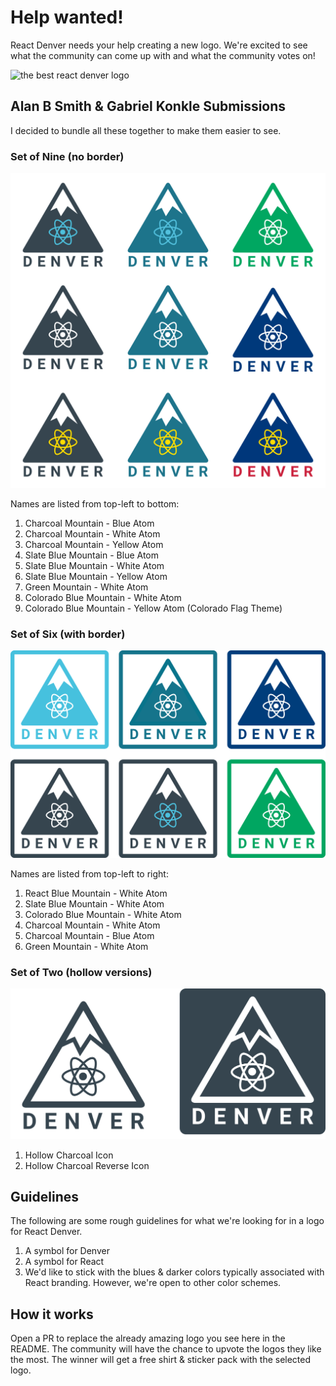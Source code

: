 # Help wanted!
React Denver needs your help creating a new logo. We're excited to see what the community can come up with and what the community votes on!

![the best react denver logo](./images/best-logo.png)

## Alan B Smith & Gabriel Konkle Submissions
I decided to bundle all these together to make them easier to see.

### Set of Nine (no border)
![](./images/alan-and-gabriel-submissions/react-logos-1.png)

Names are listed from top-left to bottom:

1. Charcoal Mountain - Blue Atom
2. Charcoal Mountain - White Atom
3. Charcoal Mountain - Yellow Atom
4. Slate Blue Mountain - Blue Atom
5. Slate Blue Mountain - White Atom
6. Slate Blue Mountain - Yellow Atom
7. Green Mountain - White Atom
8. Colorado Blue Mountain - White Atom
9. Colorado Blue Mountain - Yellow Atom (Colorado Flag Theme)

### Set of Six (with border)
![](./images/alan-and-gabriel-submissions/react-logos-2.png)

Names are listed from top-left to right:

1. React Blue Mountain - White Atom
2. Slate Blue Mountain - White Atom
3. Colorado Blue Mountain - White Atom
4. Charcoal Mountain - White Atom
5. Charcoal Mountain - Blue Atom
6. Green Mountain - White Atom



### Set of Two (hollow versions)

![](./images/alan-and-gabriel-submissions/react-logos-3.png)

1. Hollow Charcoal Icon
2. Hollow Charcoal Reverse Icon

## Guidelines
The following are some rough guidelines for what we're looking for in a logo for React Denver.

1. A symbol for Denver
2. A symbol for React
3. We'd like to stick with the blues & darker colors typically associated with React branding. However, we're open to other color schemes.

## How it works

Open a PR to replace the already amazing logo you see here in the README. The community will have the chance to upvote the logos they like the most. The winner will get a free shirt & sticker pack with the selected logo.
